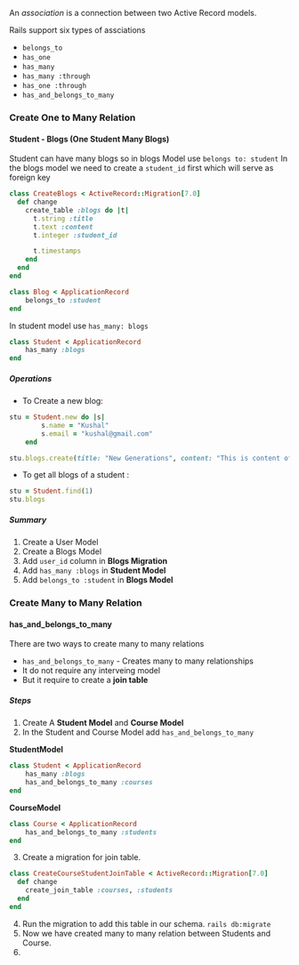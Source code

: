 An _association_ is a connection between two Active Record models.

Rails support six types of assciations
- `belongs_to`
- `has_one`
- `has_many`
- `has_many :through`
- `has_one :through`
- `has_and_belongs_to_many`

### Create One to Many Relation

#### Student - Blogs (One Student Many Blogs)

Student can have many blogs so in blogs Model use `belongs to: student`
In the blogs model we need to create a `student_id` first which will serve as foreign key
```rb
class CreateBlogs < ActiveRecord::Migration[7.0]
  def change
    create_table :blogs do |t|
      t.string :title
      t.text :content
      t.integer :student_id

      t.timestamps
    end
  end
end

```

```rb
class Blog < ApplicationRecord
	belongs_to :student
end
```

In student model use `has_many: blogs`
```rb
class Student < ApplicationRecord
	has_many :blogs
end
```
##### Operations 

- To Create a new blog:
```rb
stu = Student.new do |s|
		s.name = "Kushal"
		s.email = "kushal@gmail.com"
	end

stu.blogs.create(title: "New Generations", content: "This is content of blog" )

```

- To get all blogs of a student : 
```rb
stu = Student.find(1)
stu.blogs
```

##### Summary
1. Create a User Model
2. Create a Blogs Model
3. Add `user_id` column in **Blogs Migration**
4. Add `has_many :blogs` in **Student Model**
5. Add `belongs_to :student` in **Blogs Model**


### Create Many to Many Relation

#### has_and_belongs_to_many
There are two ways to create many to many relations
- `has_and_belongs_to_many` - Creates many to many relationships
- It do not require any interveing model
- But it require to create a **join table** 
##### Steps
1. Create A **Student Model** and **Course Model**
2. In the Student and Course Model add `has_and_belongs_to_many`

**StudentModel**
```rb
class Student < ApplicationRecord
    has_many :blogs 
    has_and_belongs_to_many :courses
end
```

**CourseModel**
```rb
class Course < ApplicationRecord
    has_and_belongs_to_many :students
end
```

3. Create a migration for join table.
```rb
class CreateCourseStudentJoinTable < ActiveRecord::Migration[7.0]
  def change
    create_join_table :courses, :students 
  end
end
```

4. Run the migration to add this table in our schema. `rails db:migrate`
5. Now we have created many to many relation between Students and Course.
6. 
